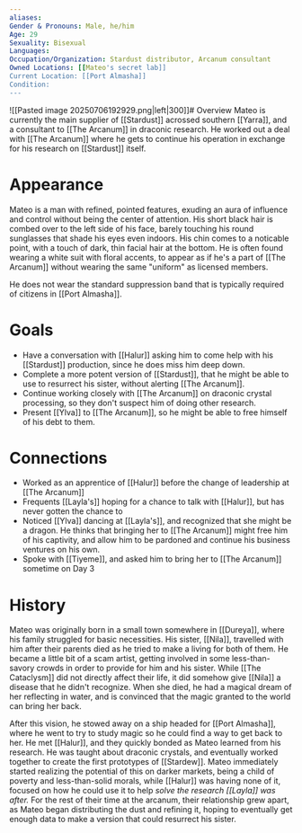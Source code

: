 ```yaml
---
aliases: 
Gender & Pronouns: Male, he/him
Age: 29
Sexuality: Bisexual
Languages: 
Occupation/Organization: Stardust distributor, Arcanum consultant
Owned Locations: [[Mateo's secret lab]]
Current Location: [[Port Almasha]]
Condition:
---
```

![[Pasted image 20250706192929.png|left|300]]# Overview
Mateo is currently the main supplier of [[Stardust]] acrossed southern [[Yarra]], and a consultant to [[The Arcanum]] in draconic research. He worked out a deal with [[The Arcanum]] where he gets to continue his operation in exchange for his research on [[Stardust]] itself.
# Appearance
Mateo is a man with refined, pointed features, exuding an aura of influence and control without being the center of attention. His short black hair is combed over to the left side of his face, barely touching his round sunglasses that shade his eyes even indoors. His chin comes to a noticable point, with a touch of dark, thin facial hair at the bottom. He is often found wearing a white suit with floral accents, to appear as if he's a part of [[The Arcanum]] without wearing the same "uniform" as licensed members.

He does not wear the standard suppression band that is typically required of citizens in [[Port Almasha]].
# Goals
- Have a conversation with [[Halur]] asking him to come help with his [[Stardust]] production, since he does miss him deep down.
- Complete a more potent version of [[Stardust]], that he might be able to use to resurrect his sister, without alerting [[The Arcanum]].
- Continue working closely with [[The Arcanum]] on draconic crystal processing, so they don't suspect him of doing other research.
- Present [[Ylva]] to [[The Arcanum]], so he might be able to free himself of his debt to them.
# Connections
- Worked as an apprentice of [[Halur]] before the change of leadership at [[The Arcanum]]
- Frequents [[Layla's]] hoping for a chance to talk with [[Halur]], but has never gotten the chance to
- Noticed [[Ylva]] dancing at [[Layla's]], and recognized that she might be a dragon. He thinks that bringing her to [[The Arcanum]] might free him of his captivity, and allow him to be pardoned and continue his business ventures on his own. 
- Spoke with [[Tiyeme]], and asked him to bring her to [[The Arcanum]] sometime on Day 3
# History
Mateo was originally born in a small town somewhere in [[Dureya]], where his family struggled for basic necessities. His sister, [[Nila]], travelled with him after their parents died as he tried to make a living for both of them. He became a little bit of a scam artist, getting involved in some less-than-savory crowds in order to provide for him and his sister. While [[The Cataclysm]] did not directly affect their life, it did somehow give [[Nila]] a disease that he didn't recognize. When she died, he had a magical dream of her reflecting in water, and is convinced that the magic granted to the world can bring her back.

After this vision, he stowed away on a ship headed for [[Port Almasha]], where he went to try to study magic so he could find a way to get back to her. He met [[Halur]], and they quickly bonded as Mateo learned from his research. He was taught about draconic crystals, and eventually worked together to create the first prototypes of [[Stardew]]. Mateo immediately started realizing the potential of this on darker markets, being a child of poverty and less-than-solid morals, while [[Halur]] was having none of it, focused on how he could use it to help *solve the research [[Layla]] was after.* For the rest of their time at the arcanum, their relationship grew apart, as Mateo began distributing the dust and refining it, hoping to eventually get enough data to make a version that could resurrect his sister.